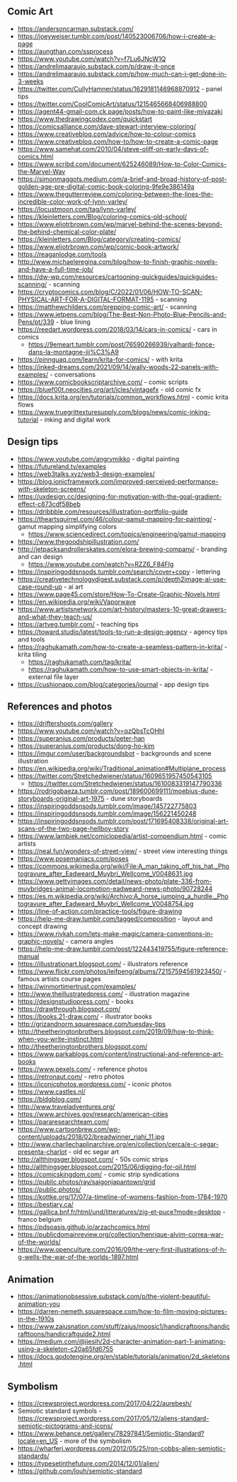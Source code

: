 ## Comic Art

- https://andersoncarman.substack.com/
- https://joeyweiser.tumblr.com/post/140523006706/how-i-create-a-page
- https://aungthan.com/ssprocess
- https://www.youtube.com/watch?v=f7Lu6JNcW1Q
- https://andrelimaaraujo.substack.com/p/draw-it-once
- https://andrelimaaraujo.substack.com/p/how-much-can-i-get-done-in-3-weeks
- https://twitter.com/CullyHamner/status/1629181146968870912 - panel tips
- https://twitter.com/CoolComicArt/status/1215465668406988800
- https://agent44-gmail-com.ck.page/posts/how-to-paint-like-miyazaki
- https://www.thedrawingcodex.com/quickstart
- https://comicsalliance.com/dave-stewart-interview-coloring/ 
- https://www.creativebloq.com/advice/how-to-colour-comics
- https://www.creativebloq.com/how-to/how-to-create-a-comic-page
- https://www.samehat.com/2010/04/steve-oliff-on-early-days-of-comics.html
- https://www.scribd.com/document/625246089/How-to-Color-Comics-the-Marvel-Way
- https://simonmaggots.medium.com/a-brief-and-broad-history-of-post-golden-age-pre-digital-comic-book-coloring-9fe9e386149a
- https://www.thegutterreview.com/coloring-between-the-lines-the-incredible-color-work-of-lynn-varley/
- https://locustmoon.com/tag/lynn-varley/
- https://kleinletters.com/Blog/coloring-comics-old-school/
- https://www.eliotrbrown.com/wp/marvel-behind-the-scenes-beyond-the-behind-chemical-color-plate/
- https://kleinletters.com/Blog/category/creating-comics/
- https://www.eliotrbrown.com/wp/comic-book-artwork/
- https://reaganlodge.com/tools
- http://www.michaeleregina.com/blog/how-to-finish-graphic-novels-and-have-a-full-time-job/
- https://dw-wp.com/resources/cartooning-quickguides/quickguides-scanning/ - scanning
- https://cryptocomics.com/blog/C/2022/01/06/HOW-TO-SCAN-PHYSICAL-ART-FOR-A-DIGITAL-FORMAT-1195 - scanning
- https://matthewchilders.com/prepping-comic-art/ - scanning
- https://www.jetpens.com/blog/The-Best-Non-Photo-Blue-Pencils-and-Pens/pt/339 - blue lining
- https://reedart.wordpress.com/2018/03/14/cars-in-comics/ - cars in comics
  - https://9emeart.tumblr.com/post/76590266939/valhardi-fonce-dans-la-montagne-jij%C3%A9
- https://pinnguaq.com/learn/krita-for-comics/ - with krita
- https://inked-dreams.com/2021/09/14/wally-woods-22-panels-with-examples/ - conversations
- https://www.comicbookscriptarchive.com/ - comic scripts
- https://bluef00t.neocities.org/art/icles/vintagefx - old comic fx
- https://docs.krita.org/en/tutorials/common_workflows.html - comic krita flows
- https://www.truegrittexturesupply.com/blogs/news/comic-inking-tutorial - inking and digital work


## Design tips

- https://www.youtube.com/angrymikko - digital painting
- https://futureland.tv/examples
- https://web3talks.xyz/web3-design-examples/
- https://blog.ionicframework.com/improved-perceived-performance-with-skeleton-screens/
- https://uxdesign.cc/designing-for-motivation-with-the-goal-gradient-effect-c873cdf58beb
- https://dribbble.com/resources/illustration-portfolio-guide
- https://theartsquirrel.com/46/colour-gamut-mapping-for-painting/ - gamut mapping simplifying colors
  - https://www.sciencedirect.com/topics/engineering/gamut-mapping
- https://www.thegoodshipillustration.com/
- http://jetpacksandrollerskates.com/elora-brewing-company/ - branding and can design
  - https://www.youtube.com/watch?v=RZZ6_F84FIg
- https://inspiringoddsnsods.tumblr.com/search/cover+copy - lettering
- https://creativetechnologydigest.substack.com/p/depth2image-ai-use-case-round-up - ai art
- https://www.page45.com/store/How-To-Create-Graphic-Novels.html
- https://en.wikipedia.org/wiki/Vaporwave
- https://www.artistsnetwork.com/art-history/masters-10-great-drawers-and-what-they-teach-us/
- https://artveg.tumblr.com/ - teaching tips
- https://toward.studio/latest/tools-to-run-a-design-agency - agency tips and tools
- https://raghukamath.com/how-to-create-a-seamless-pattern-in-krita/ -  krita tiling
  - https://raghukamath.com/tag/krita/
  - https://raghukamath.com/how-to-use-smart-objects-in-krita/ - external file layer
- https://cushionapp.com/blog/categories/journal - app design tips

## References and photos

- https://driftershoots.com/gallery
- https://www.youtube.com/watch?v=qzQbsTcOHhI
- https://superanius.com/products/peter-han
- https://superanius.com/products/dong-ho-kim
- https://imgur.com/user/backgroundsbot - backgrounds and scene illustration
- https://en.wikipedia.org/wiki/Traditional_animation#Multiplane_process
- https://twitter.com/Stretchedwiener/status/1609651957450543105
  - https://twitter.com/Stretchedwiener/status/1610083319147790336
- https://rodrigobaeza.tumblr.com/post/189600699111/moebius-dune-storyboards-original-art-1975 - dune storyboards
- https://inspiringoddsnsods.tumblr.com/image/145722775803
- https://inspiringoddsnsods.tumblr.com/image/156221450248
- https://inspiringoddsnsods.tumblr.com/post/171695408338/original-art-scans-of-the-two-page-hellboy-story
- https://www.lambiek.net/comiclopedia/artist-compendium.html - comic artists
- https://neal.fun/wonders-of-street-view/ - street view interesting things
- https://www.posemaniacs.com/poses
- https://commons.wikimedia.org/wiki/File:A_man_taking_off_his_hat._Photogravure_after_Eadweard_Muybri_Wellcome_V0048631.jpg
- https://www.gettyimages.com/detail/news-photo/plate-336-from-muybridges-animal-locomotion-eadweard-news-photo/90728244
- https://es.m.wikipedia.org/wiki/Archivo:A_horse_jumping_a_hurdle._Photogravure_after_Eadweard_Muybri_Wellcome_V0048754.jpg
- https://line-of-action.com/practice-tools/figure-drawing
- https://help-me-draw.tumblr.com/tagged/composition - layout and concept drawing
- https://www.rivkah.com/lets-make-magic/camera-conventions-in-graphic-novels/ - camera angles
- https://help-me-draw.tumblr.com/post/122443419755/figure-reference-manual
- https://illustrationart.blogspot.com/ - illustrators reference
- https://www.flickr.com/photos/leifpeng/albums/72157594561923450/ - famous artists course pages
- https://winmortimertrust.com/examples/
- http://www.theillustratedpress.com/ - illustration magazine
- https://designstudiopress.com/ - books
- https://drawthrough.blogspot.com/
- https://books.21-draw.com/ - illustrator books
- http://grizandnorm.squarespace.com/tuesday-tips
- http://theetheringtonbrothers.blogspot.com/2019/09/how-to-think-when-you-write-instinct.html
- http://theetheringtonbrothers.blogspot.com/
- https://www.parkablogs.com/content/instructional-and-reference-art-books
- https://www.pexels.com/ - reference photos
- https://retronaut.com/ - retro photos
- https://iconicphotos.wordpress.com/ - iconic photos
- https://www.castles.nl/
- https://bldgblog.com/
- http://www.traveladventures.org/
- https://www.archives.gov/research/american-cities
- https://pararesearchteam.com/
- https://www.cartoonbrew.com/wp-content/uploads/2018/02/breadwinner_riahi_11.jpg
- http://www.charliechaplinarchive.org/en/collection/cerca/e-c-segar-presenta-charlot - old ec segar art
- http://allthingsger.blogspot.com/ - 50s comic strips
- http://allthingsger.blogspot.com/2015/06/digging-for-oil.html
- https://comicskingdom.com/ - comic strip syndications
- https://public.photos/ray/saigonjapantown/grid
- https://public.photos/
- https://kottke.org/17/07/a-timeline-of-womens-fashion-from-1784-1970 
- https://bestiary.ca/
- https://gallica.bnf.fr/html/und/litteratures/zig-et-puce?mode=desktop - franco belgium
- https://pdsoasis.github.io/arzachcomics.html 
- https://publicdomainreview.org/collection/henrique-alvim-correa-war-of-the-worlds/
- https://www.openculture.com/2016/09/the-very-first-illustrations-of-h-g-wells-the-war-of-the-worlds-1897.html

## Animation
- https://animationobsessive.substack.com/p/the-violent-beautiful-animation-you
- https://darren-nemeth.squarespace.com/how-to-film-moving-pictures-in-the-1910s
- https://www.zaiusnation.com/stuff/zaius/moosic1/handicraftoons/handicrafttoons/handicraftguide2.html
- https://medium.com/@jiesih/2d-character-animation-part-1-animating-using-a-skeleton-c20a65fd6755
- https://docs.godotengine.org/en/stable/tutorials/animation/2d_skeletons.html


## Symbolism

- https://crewsproject.wordpress.com/2017/04/22/aurebesh/
- Semiotic standard symbols - https://crewsproject.wordpress.com/2017/05/12/aliens-standard-semiotic-pictograms-and-icons/
- https://www.behance.net/gallery/78297841/Semiotic-Standard?locale=en_US - more of the symbolism
- https://wharferj.wordpress.com/2012/05/25/ron-cobbs-alien-semiotic-standards/
- https://typesetinthefuture.com/2014/12/01/alien/
- https://github.com/louh/semiotic-standard